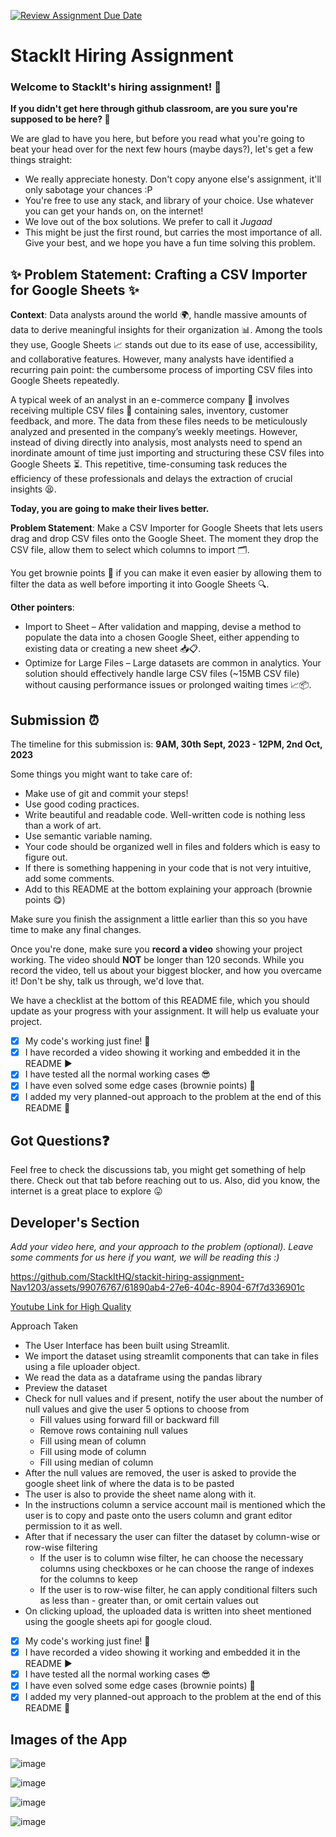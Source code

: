 [![Review Assignment Due Date](https://classroom.github.com/assets/deadline-readme-button-24ddc0f5d75046c5622901739e7c5dd533143b0c8e959d652212380cedb1ea36.svg)](https://classroom.github.com/a/_IojtdoU)
# StackIt Hiring Assignment

### Welcome to StackIt's hiring assignment! 🚀

**If you didn't get here through github classroom, are you sure you're supposed to be here? 🤨**


We are glad to have you here, but before you read what you're going to beat your head over for the next few hours (maybe days?), let's get a few things straight:
- We really appreciate honesty. Don't copy anyone else's assignment, it'll only sabotage your chances :P
- You're free to use any stack, and library of your choice. Use whatever you can get your hands on, on the internet!
- We love out of the box solutions. We prefer to call it *Jugaad* 
- This might be just the first round, but carries the most importance of all. Give your best, and we hope you have a fun time solving this problem.

## ✨ **Problem Statement: Crafting a CSV Importer for Google Sheets** ✨

**Context**:
Data analysts around the world 🌍, handle massive amounts of data to derive meaningful insights for their organization 📊. Among the tools they use, Google Sheets 📈 stands out due to its ease of use, accessibility, and collaborative features. However, many analysts have identified a recurring pain point: the cumbersome process of importing CSV files into Google Sheets repeatedly.

A typical week of an analyst in an e-commerce company 🛒 involves receiving multiple CSV files 📁 containing sales, inventory, customer feedback, and more. The data from these files needs to be meticulously analyzed and presented in the company’s weekly meetings. However, instead of diving directly into analysis, most analysts need to spend an inordinate amount of time just importing and structuring these CSV files into Google Sheets ⏳. This repetitive, time-consuming task reduces the efficiency of these professionals and delays the extraction of crucial insights 😫.

**Today, you are going to make their lives better.**

**Problem Statement**:
Make a CSV Importer for Google Sheets that lets users drag and drop CSV files onto the Google Sheet. The moment they drop the CSV file, allow them to select which columns to import 🗂️.

You get brownie points 🍪 if you can make it even easier by allowing them to filter the data as well before importing it into Google Sheets 🔍.

**Other pointers**:
- Import to Sheet – After validation and mapping, devise a method to populate the data into a chosen Google Sheet, either appending to existing data or creating a new sheet 📥📋.
- Optimize for Large Files – Large datasets are common in analytics. Your solution should effectively handle large CSV files (~15MB CSV file) without causing performance issues or prolonged waiting times 📈📦.

## Submission ⏰
The timeline for this submission is: **9AM, 30th Sept, 2023 - 12PM, 2nd Oct, 2023**

Some things you might want to take care of:
- Make use of git and commit your steps!
- Use good coding practices.
- Write beautiful and readable code. Well-written code is nothing less than a work of art.
- Use semantic variable naming.
- Your code should be organized well in files and folders which is easy to figure out.
- If there is something happening in your code that is not very intuitive, add some comments.
- Add to this README at the bottom explaining your approach (brownie points 😋)

Make sure you finish the assignment a little earlier than this so you have time to make any final changes.

Once you're done, make sure you **record a video** showing your project working. The video should **NOT** be longer than 120 seconds. While you record the video, tell us about your biggest blocker, and how you overcame it! Don't be shy, talk us through, we'd love that.

We have a checklist at the bottom of this README file, which you should update as your progress with your assignment. It will help us evaluate your project.

- [x] My code's working just fine! 🥳
- [x] I have recorded a video showing it working and embedded it in the README ▶️
- [x] I have tested all the normal working cases 😎
- [x] I have even solved some edge cases (brownie points) 💪
- [x] I added my very planned-out approach to the problem at the end of this README 📜

## Got Questions❓
Feel free to check the discussions tab, you might get something of help there. Check out that tab before reaching out to us. Also, did you know, the internet is a great place to explore 😛

## Developer's Section
*Add your video here, and your approach to the problem (optional). Leave some comments for us here if you want, we will be reading this :)*

https://github.com/StackItHQ/stackit-hiring-assignment-Nav1203/assets/99076767/61890ab4-27e6-404c-8904-67f7d336901c

[Youtube Link for High Quality](https://youtu.be/9BnMo900D4U)

Approach Taken
- The User Interface has been built using Streamlit.
- We import the dataset using streamlit components that can take in files using a file uploader object.
- We read the data as a dataframe using the pandas library
- Preview the dataset
- Check for null values and if present, notify the user about the number of null values and give the user 5 options to choose from
  - Fill values using forward fill or backward fill
  - Remove rows containing null values
  - Fill using mean of column
  - Fill using mode of column
  - Fill using median of column
- After the null values are removed, the user is asked to provide the google sheet link of where the data is to be pasted
- The user is also to provide the sheet name along with it.
- In the instructions column a service account mail is mentioned which the user is to copy and paste onto the users column and grant editor permission to it as well.
- After that if necessary the user can filter the dataset by column-wise or row-wise filtering
  - If the user is to column wise filter, he can choose the necessary columns using checkboxes or he can choose the range of indexes for the columns to keep
  - If the user is to row-wise filter, he can apply conditional filters such as less than - greater than, or omit certain values out
- On clicking upload, the uploaded data is written into sheet mentioned using the google sheets api for google cloud.  




- [x] My code's working just fine! 🥳
- [x] I have recorded a video showing it working and embedded it in the README ▶️
- [x] I have tested all the normal working cases 😎
- [x] I have even solved some edge cases (brownie points) 💪
- [x] I added my very planned-out approach to the problem at the end of this README 📜

## Images of the App

![image](https://github.com/StackItHQ/stackit-hiring-assignment-Nav1203/assets/99076767/15340e42-9b5b-4d3e-ade9-171b04156199)

![image](https://github.com/StackItHQ/stackit-hiring-assignment-Nav1203/assets/99076767/416956eb-45dc-4cb3-85f0-66b6b60920d1)

![image](https://github.com/StackItHQ/stackit-hiring-assignment-Nav1203/assets/99076767/8679be7b-3fe2-42f8-9d92-59903fbffb46)

![image](https://github.com/StackItHQ/stackit-hiring-assignment-Nav1203/assets/99076767/91265b9b-7aa0-4815-af23-6ddf5728b395)


